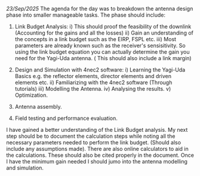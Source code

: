 *23/Sep/2025*
The agenda for the day was to breakdown the antenna design phase into smaller manageable tasks. 
The phase should include:
  1. Link Budget Analysis: i) This should proof the feasibility of the downlink (Accounting for the gains and all the losses)
                          ii) Gain an  understanding of the concepts in a link budget such as the EIRP, FSPL etc.
                         iii) Most parameters are already known such as the receiver's sensisitivity. So using the link budget equation you
                              can actually determine the gain you need for the Yagi-Uda antenna. ( This should also include a link margin)

    
  2. Design and Simulation with 4nec2 software: i) Learning the Yagi-Uda Basics e.g. the reflector elements, director elements and driven
                                                   elements etc.
                                               ii) Familiarizing with the 4nec2 software (Through tutorials)
                                              iii) Modelling the Antenna.
                                               iv) Analysing the results.
                                                v) Optimization.
 3. Antenna assembly.
 4. Field testing and performance evaluation.

I have gained a better understanding of the Link Budget analysis. My next step should be to document the calculation steps while noting all
the necessary parameters needed to perform the link budget. (Should also include any assumptions made). There are also online calculators to 
aid in the calculations. These should also be cited properly in the document. Once I have the minimum gain needed I should jumo into the
antenna modelling and simulation.
